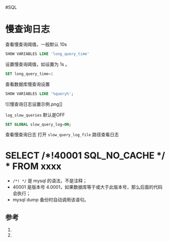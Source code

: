 #SQL
# 慢查询日志
查看慢查询阈值，一般默认 10s
```sql
SHOW VARIABLES LIKE 'long_query_time'
```

设置慢查询阈值，如设置为 1s 。

```sql
SET long_query_time=1
```

查看数据库慢查询设置
```sql
SHOW VARIABLES LIKE '%query%';
```
![[慢查询日志设置示例.png]]


`log_slow_queries` 默认是OFF

```sql
SET GLOBAL slow_query_log=ON;
```

查看慢查询日志
打开 `slow_query_log_file` 路径查看日志


# SELECT /*!40001 SQL_NO_CACHE */ * FROM xxxx
- `/*! */` 是 mysql 的语法，不是注释；
- 40001 是版本号 4.0001，如果数据库等于或大于此版本号，那么后面的代码会执行；
- mysql dump 备份时自动调用该语句。


## 参考
1. 
1. 